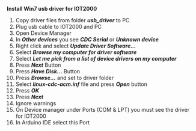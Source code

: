 **Install Win7 usb driver for IOT2000**

1. Copy driver files from folder ***usb_driver*** to PC
1. Plug usb cable to IOT2000 and PC
1. Open Device Manager
1. In ***Other devices*** you see ***CDC Serial*** or ***Unknown device***
1. Right click and select ***Update Driver Software...***
1. Select ***Browse my computer for driver software***
1. Select ***Let me pick from a list of device drivers on my computer***
1. Press ***Next*** Button
1. Press ***Have Disk...*** Button
1. Press ***Browse...*** and set to driver folder
1. Select ***linux-cdc-acm.inf*** file and press ***Open*** button
1. Press ***OK***
1. Press ***Next***
1. Ignore warnings
1. On Device manager under Ports (COM & LPT) you must see the driver for IOT2000
1. In Arduino IDE select this Port
